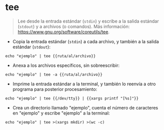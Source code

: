 # tee

> Lee desde la entrada estándar (`stdin`) y escribe a la salida estándar (`stdout`) y a archivos (o comandos).
> Más información: <https://www.gnu.org/software/coreutils/tee>.

- Copia la entrada estándar (`stdin`) a cada archivo, y también a la salida estándar (`stdout`):

`echo "ejemplo" | tee {{ruta/al/archivo}}`

- Anexa a los archivos específicos, sin sobreescribir:

`echo "ejemplo" | tee -a {{ruta/al/archivo}}`

- Imprime la entrada estándar a la terminal, y también lo reenvía a otro programa para posterior procesamiento:

`echo "ejemplo" | tee {{/dev/tty}} | {{xargs printf "[%s]"}}`

- Crea un directorio llamado "ejemplo", cuenta el número de caracteres en "ejemplo" y escribe "ejemplo" a la terminal:

`echo "ejemplo" | tee >(xargs mkdir) >(wc -c)`

